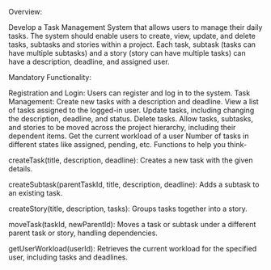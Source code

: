 Overview:

Develop a Task Management System that allows users to manage their daily tasks. The system should enable users to create, view, update, and delete tasks, subtasks and stories within a project. Each task, subtask (tasks can have multiple subtasks) and a story (story can have multiple tasks) can have a description, deadline, and assigned user.

Mandatory Functionality:

Registration and Login: Users can register and log in to the system.
Task Management:
Create new tasks with a description and deadline.
View a list of tasks assigned to the logged-in user.
Update tasks, including changing the description, deadline, and status.
Delete tasks.
Allow tasks, subtasks, and stories to be moved across the project hierarchy, including their dependent items.
Get the current workload of a user
Number of tasks in different states like assigned, pending, etc.
Functions to help you think-

createTask(title, description, deadline): Creates a new task with the given details.

createSubtask(parentTaskId, title, description, deadline): Adds a subtask to an existing task.

createStory(title, description, tasks): Groups tasks together into a story.

moveTask(taskId, newParentId): Moves a task or subtask under a different parent task or story, handling dependencies.

getUserWorkload(userId): Retrieves the current workload for the specified user, including tasks and deadlines.
